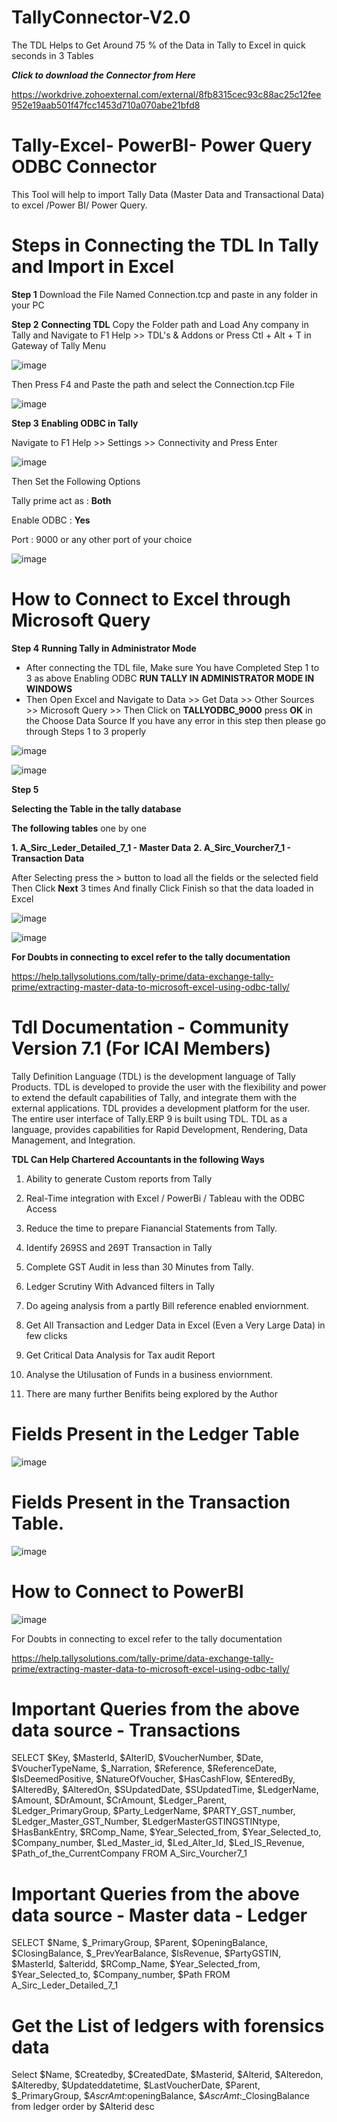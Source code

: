 # TallyConnector-V2.0
The TDL Helps to Get Around 75 % of the Data in Tally to Excel in quick seconds in 3 Tables




***Click to download the Connector from Here***

https://workdrive.zohoexternal.com/external/8fb8315cec93c88ac25c12fee952e19aab501f47fcc1453d710a070abe21bfd8

# Tally-Excel- PowerBI- Power Query ODBC Connector

This Tool will help to import Tally Data (Master Data and Transactional Data) to excel /Power BI/ Power Query.

# Steps in Connecting the TDL In Tally and Import in Excel
**Step 1**
Download the File Named Connection.tcp and paste in any folder in your PC

**Step 2** **Connecting TDL**
Copy the Folder path and Load Any company in Tally and Navigate to F1 Help >> TDL's & Addons
or Press Ctl + Alt + T in Gateway of Tally Menu

![image](https://github.com/ramajayam-CA/Tally-Connector/assets/12751693/6ccaaf4b-13a6-4dad-9924-75402d64976e)

Then Press F4 and Paste the path and select the Connection.tcp File

![image](https://github.com/ramajayam-CA/Tally-Connector/assets/12751693/39f65fa3-8369-4611-82a9-2b799a367f18)

**Step 3** **Enabling ODBC in Tally**

Navigate to F1 Help >> Settings >> Connectivity and Press Enter

![image](https://github.com/ramajayam-CA/Tally-Connector/assets/12751693/3002cd7d-c011-416a-96de-0141e26ccb0d)


Then Set the Following Options

Tally prime act as : **Both**

Enable ODBC  : **Yes**

Port : 9000 or any other port of your choice

![image](https://github.com/ramajayam-CA/Tally-Connector/assets/12751693/512921e5-1acd-467b-867f-7e1818cf2dfe)


# How to Connect to  Excel through Microsoft Query


**Step 4** 
  **Running Tally in Administrator Mode**

  - After connecting the TDL file, Make sure You have Completed Step 1 to 3 as above  Enabling ODBC **RUN TALLY IN ADMINISTRATOR MODE IN WINDOWS**
  - Then Open Excel and Navigate to Data >> Get Data >> Other Sources >> Microsoft Query >> Then Click on **TALLYODBC_9000** press **OK** in the Choose Data Source
    If you have any error in this step then please go through Steps 1 to 3 properly

![image](https://github.com/ramajayam-CA/Tally-Connector/assets/12751693/c44ffadb-1380-4ab1-af32-041671d0fb75)


![image](https://github.com/ramajayam-CA/Tally-Connector/assets/12751693/1a3de0f6-4156-4cc1-8722-ec969b1807b1)

    
**Step 5** 

**Selecting the Table in the tally database**

**The following tables** one by one 

**1. A_Sirc_Leder_Detailed_7_1 - Master Data**
**2. A_Sirc_Vourcher7_1        - Transaction Data**

After Selecting press the > button to load all the fields or the selected field 
Then Click **Next** 3 times And finally Click Finish so that the data loaded in Excel 

![image](https://github.com/ramajayam-CA/Tally-Connector/assets/12751693/fe6c55f8-05b0-4a6a-b069-93ff47ea2315)

![image](https://github.com/ramajayam-CA/Tally-Connector/assets/12751693/6756dfcb-e186-41dc-a17c-8f06327a16af)



**For Doubts in connecting to excel refer to the tally documentation**


https://help.tallysolutions.com/tally-prime/data-exchange-tally-prime/extracting-master-data-to-microsoft-excel-using-odbc-tally/


# Tdl Documentation - Community Version 7.1 (For ICAI Members)


Tally Definition Language (TDL) is the development language of Tally Products. TDL is developed to provide the user with the flexibility and power to extend the default capabilities of Tally, and integrate them with the external applications. TDL provides a development platform for the user. The entire user interface of Tally.ERP 9 is built using TDL. TDL as a language, provides capabilities for Rapid Development, Rendering, Data Management, and Integration.

**TDL Can Help Chartered Accountants in the following Ways**

1. Ability to generate Custom reports from Tally 

2. Real-Time integration with Excel / PowerBi / Tableau with the ODBC Access

3. Reduce the time to prepare Fianancial Statements from Tally.

4. Identify 269SS and 269T Transaction in Tally

5. Complete GST Audit in less than 30 Minutes from Tally.

6. Ledger Scrutiny With Advanced filters in Tally

7. Do ageing analysis from a partly Bill reference enabled enviornment.

8. Get All Transaction and Ledger Data in Excel (Even a Very Large Data) in few clicks

9. Get Critical Data Analysis for Tax audit Report

10. Analyse the Utilusation of Funds in a business enviornment.

11. There are many further Benifits being explored by the Author


# Fields Present in the Ledger Table

![image](https://github.com/ramajayam-CA/Tally-Connector/assets/12751693/993555b3-d60d-430e-8dee-ed1ab10a7263)


# Fields Present in the Transaction Table.

![image](https://github.com/ramajayam-CA/Tally-Connector/assets/12751693/536a3c9b-f271-4907-820c-50cee2853415)



# How to Connect to PowerBI


![image](https://github.com/ramajayam-CA/Tally-Connector/assets/12751693/a919eddb-8cc4-4fd7-9811-579bfc8ffa00)

For Doubts in connecting to excel refer to the tally documentation


https://help.tallysolutions.com/tally-prime/data-exchange-tally-prime/extracting-master-data-to-microsoft-excel-using-odbc-tally/


# Important Queries from the above data source - Transactions


SELECT $Key, $MasterId, $AlterID, $VoucherNumber, $Date, $VoucherTypeName, $_Narration, $Reference, $ReferenceDate, $IsDeemedPositive, $NatureOfVoucher, $HasCashFlow, $EnteredBy, $AlteredBy, $AlteredOn, $SUpdatedDate, $SUpdatedTime, $LedgerName, $Amount, $DrAmount, $CrAmount, $Ledger_Parent, $Ledger_PrimaryGroup, $Party_LedgerName, $PARTY_GST_number, $Ledger_Master_GST_Number, $LedgerMasterGSTINGSTINtype, $HasBankEntry, $RComp_Name, $Year_Selected_from, $Year_Selected_to, $Company_number, $Led_Master_id, $Led_Alter_Id, $Led_IS_Revenue, $Path_of_the_CurrentCompany 
FROM A_Sirc_Vourcher7_1


# Important Queries from the above data source - Master data - Ledger


SELECT $Name, $_PrimaryGroup, $Parent, $OpeningBalance, $ClosingBalance, $_PrevYearBalance, $IsRevenue, $PartyGSTIN, $MasterId, $alteridd, $RComp_Name, $Year_Selected_from, $Year_Selected_to, $Company_number, $Path
FROM A_Sirc_Leder_Detailed_7_1

# Get the List of ledgers with forensics data

Select $Name, $Createdby, $CreatedDate, $Masterid, $Alterid, $Alteredon, $Alteredby, $Updateddatetime, $LastVoucherDate, $Parent, $_PrimaryGroup, $$AscrAmt:$openingBalance, $$AscrAmt:$_ClosingBalance from ledger order by $Alterid desc


